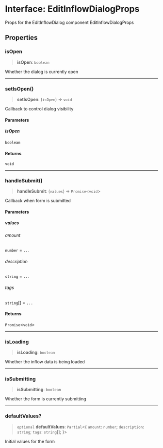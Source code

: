 # Interface: EditInflowDialogProps

Props for the EditInflowDialog component
 EditInflowDialogProps

## Properties

### isOpen

> **isOpen**: `boolean`

Whether the dialog is currently open

***

### setIsOpen()

> **setIsOpen**: (`isOpen`) => `void`

Callback to control dialog visibility

#### Parameters

##### isOpen

`boolean`

#### Returns

`void`

***

### handleSubmit()

> **handleSubmit**: (`values`) => `Promise`\<`void`\>

Callback when form is submitted

#### Parameters

##### values

###### amount

`number` = `...`

###### description

`string` = `...`

###### tags

`string`[] = `...`

#### Returns

`Promise`\<`void`\>

***

### isLoading

> **isLoading**: `boolean`

Whether the inflow data is being loaded

***

### isSubmitting

> **isSubmitting**: `boolean`

Whether the form is currently submitting

***

### defaultValues?

> `optional` **defaultValues**: `Partial`\<\{ `amount`: `number`; `description`: `string`; `tags`: `string`[]; \}\>

Initial values for the form
